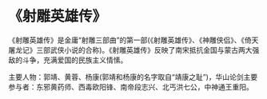 # 《射雕英雄传》
《射雕英雄传》是金庸“射雕三部曲”的第一部(《射雕英雄传》、《神雕侠侣》、《倚天屠龙记》三部武侠小说的合称)。《射雕英雄传》反映了南宋抵抗金国与蒙古两大强敌的斗争，充满爱国的民族主义情愫。

主要人物：郭靖、黄蓉、杨康(郭靖和杨康的名字取自“靖康之耻”)，华山论剑主要参与者：东邪黄药师、西毒欧阳锋、南帝段志兴、北丐洪七公，中神通王重阳。
